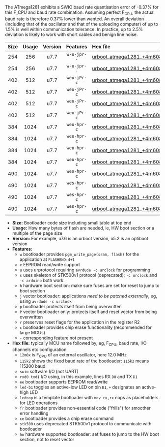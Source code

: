 The ATmega1281 exhibits a SWIO baud rate quantisation error of -0.37% for this F_CPU and baud rate combination. Assuming perfect F<sub>CPU</sub>, the actual baud rate is therefore 0.37% lower than wanted. An overall deviation (including that of the oscillator and that of the uploading computer) of up to 1.5% is well within communication tolerance. In practice, up to 2.5% deviation is likely to work with short cables and benign line noise.

|Size|Usage|Version|Features|Hex file|
|:-:|:-:|:-:|:-:|:--|
|254|256|u7.7|`w-u-jpr--`|[urboot_atmega1281_+4m608x_+125k0_swio_rxd2_txd3.hex](https://raw.githubusercontent.com/stefanrueger/urboot.hex/main/mcus/atmega1281/external_oscillator/fcpu_+4m608x/br_+125k0/urboot_atmega1281_+4m608x_+125k0_swio_rxd2_txd3.hex)|
|254|256|u7.7|`w-u-jpr--`|[urboot_atmega1281_+4m608x_+125k0_swio_rxe0_txe1.hex](https://raw.githubusercontent.com/stefanrueger/urboot.hex/main/mcus/atmega1281/external_oscillator/fcpu_+4m608x/br_+125k0/urboot_atmega1281_+4m608x_+125k0_swio_rxe0_txe1.hex)|
|402|512|u7.7|`weu-jPr-c`|[urboot_atmega1281_+4m608x_+125k0_swio_rxd2_txd3_ee_led+b5_fr_ce.hex](https://raw.githubusercontent.com/stefanrueger/urboot.hex/main/mcus/atmega1281/external_oscillator/fcpu_+4m608x/br_+125k0/urboot_atmega1281_+4m608x_+125k0_swio_rxd2_txd3_ee_led+b5_fr_ce.hex)|
|402|512|u7.7|`weu-jPr-c`|[urboot_atmega1281_+4m608x_+125k0_swio_rxd2_txd3_ee_lednop_fr_ce.hex](https://raw.githubusercontent.com/stefanrueger/urboot.hex/main/mcus/atmega1281/external_oscillator/fcpu_+4m608x/br_+125k0/urboot_atmega1281_+4m608x_+125k0_swio_rxd2_txd3_ee_lednop_fr_ce.hex)|
|402|512|u7.7|`weu-jPr-c`|[urboot_atmega1281_+4m608x_+125k0_swio_rxe0_txe1_ee_led+b5_fr_ce.hex](https://raw.githubusercontent.com/stefanrueger/urboot.hex/main/mcus/atmega1281/external_oscillator/fcpu_+4m608x/br_+125k0/urboot_atmega1281_+4m608x_+125k0_swio_rxe0_txe1_ee_led+b5_fr_ce.hex)|
|402|512|u7.7|`weu-jPr-c`|[urboot_atmega1281_+4m608x_+125k0_swio_rxe0_txe1_ee_lednop_fr_ce.hex](https://raw.githubusercontent.com/stefanrueger/urboot.hex/main/mcus/atmega1281/external_oscillator/fcpu_+4m608x/br_+125k0/urboot_atmega1281_+4m608x_+125k0_swio_rxe0_txe1_ee_lednop_fr_ce.hex)|
|384|1024|u7.7|`weu-hpr-c`|[urboot_atmega1281_+4m608x_+125k0_swio_rxd2_txd3_ee_led+b5_fr_ce_hw.hex](https://raw.githubusercontent.com/stefanrueger/urboot.hex/main/mcus/atmega1281/external_oscillator/fcpu_+4m608x/br_+125k0/urboot_atmega1281_+4m608x_+125k0_swio_rxd2_txd3_ee_led+b5_fr_ce_hw.hex)|
|384|1024|u7.7|`weu-hpr-c`|[urboot_atmega1281_+4m608x_+125k0_swio_rxd2_txd3_ee_lednop_fr_ce_hw.hex](https://raw.githubusercontent.com/stefanrueger/urboot.hex/main/mcus/atmega1281/external_oscillator/fcpu_+4m608x/br_+125k0/urboot_atmega1281_+4m608x_+125k0_swio_rxd2_txd3_ee_lednop_fr_ce_hw.hex)|
|384|1024|u7.7|`weu-hpr-c`|[urboot_atmega1281_+4m608x_+125k0_swio_rxe0_txe1_ee_led+b5_fr_ce_hw.hex](https://raw.githubusercontent.com/stefanrueger/urboot.hex/main/mcus/atmega1281/external_oscillator/fcpu_+4m608x/br_+125k0/urboot_atmega1281_+4m608x_+125k0_swio_rxe0_txe1_ee_led+b5_fr_ce_hw.hex)|
|384|1024|u7.7|`weu-hpr-c`|[urboot_atmega1281_+4m608x_+125k0_swio_rxe0_txe1_ee_lednop_fr_ce_hw.hex](https://raw.githubusercontent.com/stefanrueger/urboot.hex/main/mcus/atmega1281/external_oscillator/fcpu_+4m608x/br_+125k0/urboot_atmega1281_+4m608x_+125k0_swio_rxe0_txe1_ee_lednop_fr_ce_hw.hex)|
|490|1024|u7.7|`wes-hpr-c`|[urboot_atmega1281_+4m608x_+125k0_swio_rxd2_txd3_ee_led+b5_fr_ce_stk500_hw.hex](https://raw.githubusercontent.com/stefanrueger/urboot.hex/main/mcus/atmega1281/external_oscillator/fcpu_+4m608x/br_+125k0/urboot_atmega1281_+4m608x_+125k0_swio_rxd2_txd3_ee_led+b5_fr_ce_stk500_hw.hex)|
|490|1024|u7.7|`wes-hpr-c`|[urboot_atmega1281_+4m608x_+125k0_swio_rxd2_txd3_ee_lednop_fr_ce_stk500_hw.hex](https://raw.githubusercontent.com/stefanrueger/urboot.hex/main/mcus/atmega1281/external_oscillator/fcpu_+4m608x/br_+125k0/urboot_atmega1281_+4m608x_+125k0_swio_rxd2_txd3_ee_lednop_fr_ce_stk500_hw.hex)|
|490|1024|u7.7|`wes-hpr-c`|[urboot_atmega1281_+4m608x_+125k0_swio_rxe0_txe1_ee_led+b5_fr_ce_stk500_hw.hex](https://raw.githubusercontent.com/stefanrueger/urboot.hex/main/mcus/atmega1281/external_oscillator/fcpu_+4m608x/br_+125k0/urboot_atmega1281_+4m608x_+125k0_swio_rxe0_txe1_ee_led+b5_fr_ce_stk500_hw.hex)|
|490|1024|u7.7|`wes-hpr-c`|[urboot_atmega1281_+4m608x_+125k0_swio_rxe0_txe1_ee_lednop_fr_ce_stk500_hw.hex](https://raw.githubusercontent.com/stefanrueger/urboot.hex/main/mcus/atmega1281/external_oscillator/fcpu_+4m608x/br_+125k0/urboot_atmega1281_+4m608x_+125k0_swio_rxe0_txe1_ee_lednop_fr_ce_stk500_hw.hex)|

- **Size:** Bootloader code size including small table at top end
- **Usage:** How many bytes of flash are needed, ie, HW boot section or a multiple of the page size
- **Version:** For example, u7.6 is an urboot version, o5.2 is an optiboot version
- **Features:**
  + `w` bootloader provides `pgm_write_page(sram, flash)` for the application at `FLASHEND-4+1`
  + `e` EEPROM read/write support
  + `u` uses urprotocol requiring `avrdude -c urclock` for programming
  + `s` uses skeleton of STK500v1 protocol (deprecated); `-c urclock` and `-c arduino` both work
  + `h` hardware boot section: make sure fuses are set for reset to jump to boot section
  + `j` vector bootloader: applications *need to be patched externally*, eg, using `avrdude -c urclock`
  + `p` bootloader protects itself from being overwritten
  + `P` vector bootloader only: protects itself and reset vector from being overwritten
  + `r` preserves reset flags for the application in the register R2
  + `c` bootloader provides chip erase functionality (recommended for large MCUs)
  + `-` corresponding feature not present
- **Hex file:** typically MCU name followed by, eg, F<sub>CPU</sub>, baud rate, I/O channels etc configuration
  + `12m0x` is F<sub>CPU</sub> of an external oscillator, here 12.0 MHz
  + `115k2` shows the fixed baud rate of the bootloader: `115k2` means 115200 baud
  + `swio` software I/O (not UART)
  + `rxd0 txd1` I/O using, in this example, lines RX `D0` and TX `D1`
  + `ee` bootloader supports EEPROM read/write
  + `led-b1` toggles an active-low LED on pin `B1`, `+` designates an active-high LED
  + `lednop` is a template bootloader with `mov rx,rx` nops as placeholders for LED operations
  + `fr` bootloader provides non-essential code ("frills") for smoother error handling
  + `ce` bootloader provides a chip erase command
  + `stk500` uses deprecated STK500v1 protocol to communicate with bootloader
  + `hw` hardware supported bootloader: set fuses to jump to the HW boot section, not to reset vector
